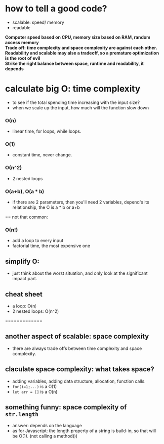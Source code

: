 # how to tell a good code?
- scalable: speed/ memory
- readable

**Computer speed based on CPU, memory size based on RAM, random access memory**\
**Trade off: time complexity and space complexity are against each other.**\
**Readability and scalable may also a tradeoff, so a premature optimization is the root of evil**\
**Strike the right balance between space, runtime and readability, it depends**

# calculate big O: time complexity
- to see if the total spending time increasing with the input size?
- when we scale up the input, how much will the function slow down

### O(n)
- linear time, for loops, while loops.

### O(1)
- constant time, never change.

### O(n^2)
- 2 nested loops

### O(a+b), O(a * b)
- if there are 2 parameters, then you'll need 2 variables, depend's its relationship, the O is a * b or a+b

== not that common:
### O(n!)
- add a loop to every input
- factorial time, the most expensive one

## simplify O:  
- just think about the worst situation, and only look at the significant impact part.



## cheat sheet
- a loop: O(n)
- 2 nested loops: O(n^2)

=============

## another aspect of scalable: space complexity
- there are always trade offs between time complexity and space complexity.

## claculate space complexity: what takes space?
- adding variables, adding data structure, allocation, function calls.
-  ```for(i=1;...)``` is a O(1)
- ```let arr = []``` is a O(n)

## something funny: space complexity of ```str.length```
- answer: depends on the language
- as for Javascript: the length property of a string is build-in, so that will be O(1). (not calling a method())





